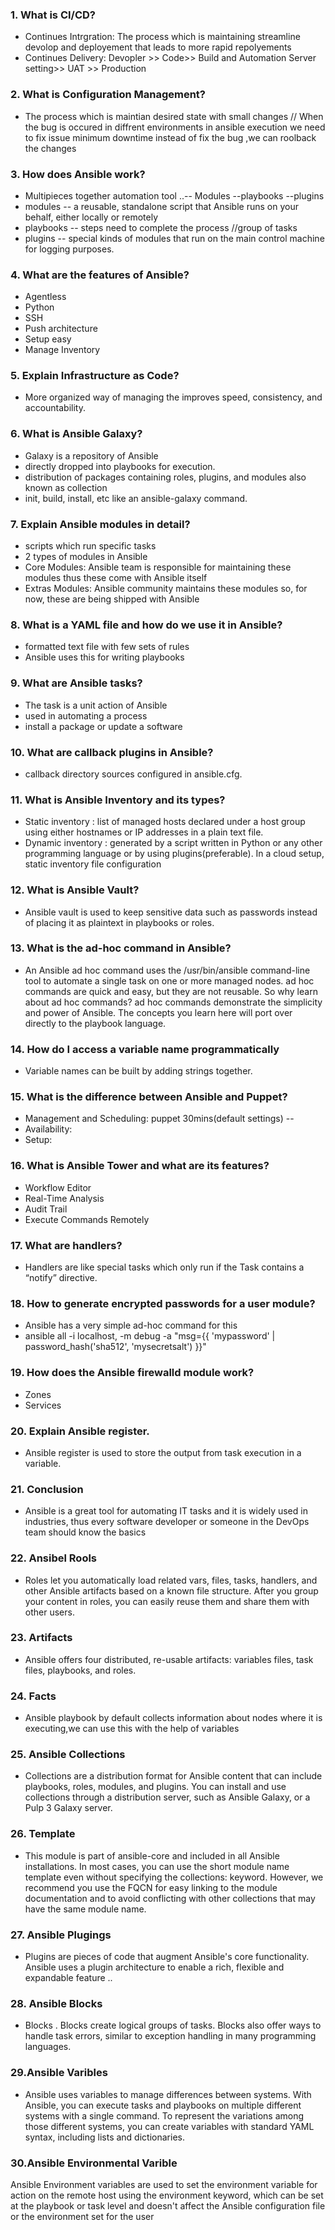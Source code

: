 ### 1. What is CI/CD?
  - Continues Intrgration: The process which is maintaining streamline devolop and deployement that leads to more rapid repolyements
  - Continues Delivery: Devopler >> Code>> Build and Automation Server setting>> UAT >> Production
### 2. What is Configuration Management?
  - The process which is maintian desired state with small changes // When the bug is occured in diffrent environments in ansible execution we need to fix issue minimum downtime instead of fix the bug ,we can roolback the changes 
### 3. How does Ansible work?
  - Multipieces together automation tool ..-- Modules --playbooks --plugins
  - modules -- a reusable, standalone script that Ansible runs on your behalf, either locally or remotely
  - playbooks -- steps need to complete the process //group of tasks
  - plugins -- special kinds of modules that run on the main control machine for logging purposes. 
### 4. What are the features of Ansible?
  - Agentless
  - Python 
  - SSH 
  - Push architecture
  - Setup easy
  - Manage Inventory

### 5. Explain Infrastructure as Code?
  -  More organized way of managing the improves speed, consistency, and accountability.

### 6. What is Ansible Galaxy?
  - Galaxy is a repository of Ansible
  - directly dropped into playbooks for execution.
  - distribution of packages containing roles, plugins, and modules also known as collection
  - init, build, install, etc like an ansible-galaxy command.
 
### 7. Explain Ansible modules in detail?
  -  scripts which run specific tasks
  -  2 types of modules in Ansible
  - Core Modules: Ansible team is responsible for maintaining these modules thus these come with Ansible itself
  - Extras Modules: Ansible community maintains these modules so, for now, these are being shipped with Ansible
### 8. What is a YAML file and how do we use it in Ansible?
  - formatted text file with few sets of rules
  - Ansible uses this for writing playbooks
### 9. What are Ansible tasks?
  - The task is a unit action of Ansible
  - used in automating a process
  - install a package or update a software
### 10. What are callback plugins in Ansible?
  -  callback directory sources configured in ansible.cfg.
### 11. What is Ansible Inventory and its types?
  - Static inventory :  list of managed hosts declared under a host group using either hostnames or IP addresses in a plain text file. 
  - Dynamic inventory :  generated by a script written in Python or any other programming language or by using plugins(preferable). In a cloud setup, static inventory file configuration 
### 12. What is Ansible Vault?
  - Ansible vault is used to keep sensitive data such as passwords instead of placing it as plaintext in playbooks or roles.
### 13. What is the ad-hoc command in Ansible?
   - An Ansible ad hoc command uses the /usr/bin/ansible command-line tool to automate a single task on one or more managed nodes. ad hoc commands are quick and easy, but they are not reusable. So why learn about ad hoc commands? ad hoc commands demonstrate the simplicity and power of Ansible. The concepts you learn here will port over directly to the playbook language.
### 14. How do I access a variable name programmatically
  - Variable names can be built by adding strings together.
### 15. What is the difference between Ansible and Puppet?
  - Management and Scheduling: puppet 30mins(default settings) --
  - Availability:
  - Setup: 
### 16. What is Ansible Tower and what are its features?
  - Workflow Editor 
  - Real-Time Analysis 
  - Audit Trail   
  - Execute Commands Remotely 
### 17. What are handlers?
  - Handlers are like special tasks which only run if the Task contains a “notify” directive. 
### 18. How to generate encrypted passwords for a user module?
  - Ansible has a very simple ad-hoc command for this
  - ansible all -i localhost, -m debug -a "msg={{ 'mypassword' | password_hash('sha512', 'mysecretsalt') }}"
### 19. How does the Ansible firewalld module work?
  - Zones
  - Services 
### 20. Explain Ansible register.
  - Ansible register is used to store the output from task execution in a variable. 
### 21. Conclusion
  - Ansible is a great tool for automating IT tasks and it is widely used in industries, thus every software developer or someone in the DevOps team should know the basics
### 22. Ansibel Rools
  - Roles let you automatically load related vars, files, tasks, handlers, and other Ansible artifacts based on a known file structure. After you group your content in roles, you can easily reuse them and share them with other users.
### 23. Artifacts
  - Ansible offers four distributed, re-usable artifacts: variables files, task files, playbooks, and roles.
### 24. Facts
  - Ansible playbook by default collects information about nodes where it is executing,we can use this with the help of variables 
### 25. Ansible Collections
  - Collections are a distribution format for Ansible content that can include playbooks, roles, modules, and plugins. You can install and use collections through a distribution server, such as Ansible Galaxy, or a Pulp 3 Galaxy server.
### 26. Template
  - This module is part of ansible-core and included in all Ansible installations. In most cases, you can use the short module name template even without specifying the collections: keyword. However, we recommend you use the FQCN for easy linking to the module documentation and to avoid conflicting with other collections that may have the same module name. 
### 27. Ansible Plugings
 - Plugins are pieces of code that augment Ansible's core functionality. Ansible uses a plugin architecture to enable a rich, flexible and expandable feature ..
### 28. Ansible Blocks
 - Blocks . Blocks create logical groups of tasks. Blocks also offer ways to handle task errors, similar to exception handling in many programming languages.
### 29.Ansible Varibles
 - Ansible uses variables to manage differences between systems. With Ansible, you can execute tasks and playbooks on multiple different systems with a single command. To represent the variations among those different systems, you can create variables with standard YAML syntax, including lists and dictionaries. 
### 30.Ansible Environmental Varible
 Ansible Environment variables are used to set the environment variable for action on the remote host using the environment keyword, which can be set at the playbook or task level and doesn't affect the Ansible configuration file or the environment set for the user